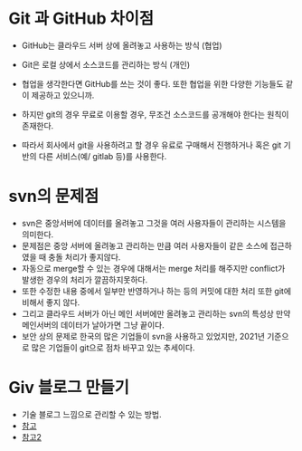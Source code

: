 # Git 과 GitHub 차이점
- GitHub는 클라우드 서버 상에 올려놓고 사용하는 방식 (협업)
- Git은  로컬 상에서 소스코드를 관리하는 방식 (개인)

- 협업을 생각한다면 GitHub를 쓰는 것이 좋다. 또한 협업을 위한 다양한 기능들도 같이 제공하고 있으니까.
- 하지만 git의 경우 무료로 이용할 경우, 무조건 소스코드를 공개해야 한다는 원칙이 존재한다. 
- 따라서 회사에서 git을 사용하려고 할 경우 유료로 구매해서 진행하거나 혹은 git 기반의 다른 서비스(예/ gitlab 등)를 사용한다. 


# svn의 문제점 
- svn은 중앙서버에 데이터를 올려놓고 그것을 여러 사용자들이 관리하는 시스템을 의미한다. 
- 문제점은 중앙 서버에 올려놓고 관리하는 만큼 여러 사용자들이 같은 소스에 접근하였을 때 충돌 처리가 좋지않다. 
- 자동으로 merge할 수 있는 경우에 대해서는 merge 처리를 해주지만 conflict가 발생한 경우의 처리가 깔끔하지못하다.
- 또한 수정한 내용 중에서 일부만 반영하거나 하는 등의 커밋에 대한 처리 또한 git에 비해서 좋지 않다. 
- 그리고 클라우드 서버가 아닌 메인 서버에만 올려놓고 관리하는 svn의 특성상 만약 메인서버의 데이터가 날아가면 그냥 끝이다. 
- 보안 상의 문제로 한국의 많은 기업들이 svn을 사용하고 있었지만, 2021년 기준으로 많은 기업들이 git으로 점차 바꾸고 있는 추세이다.  

# Giv 블로그 만들기 
- 기술 블로그 느낌으로 관리할 수 있는 방법. 
- [참고](https://velog.io/@zawook/Github-%EB%B8%94%EB%A1%9C%EA%B7%B8-%EB%A7%8C%EB%93%A4%EA%B8%B0-1)
- [참고2](https://velog.io/@shg4821/%EA%B9%83%ED%97%88%EB%B8%8C-%EB%B8%94%EB%A1%9C%EA%B7%B8-%EB%A7%8C%EB%93%A4%EA%B8%B0-3-%EA%B8%80%EC%93%B0%EA%B8%B0)
